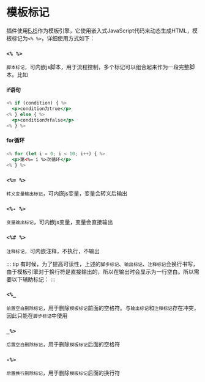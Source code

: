 # 模板标记
插件使用[EJS](https://ejs.co/)作为模板引擎，它使用嵌入式JavaScript代码来动态生成HTML，模板标记为`<% %>`，详细使用方式如下：
### `<% %>` 
`脚本标记`，可内嵌js脚本，用于流程控制，多个标记可以组合起来作为一段完整脚本。比如
#### if语句
```jsx
<% if (condition) { %>
  <p>condition为true</p>
<% } else { %>
  <p>condition为false</p>
<% } %>
```
#### for循环
```jsx
<% for (let i = 0; i < 10; i++) { %>
  <p>第<%= i %>次循环</p>
<% } %>
```

### `<%= %>`
`转义变量输出标记`，可内嵌js变量，变量会转义后输出

### `<%- %>`
`变量输出标记`，可内嵌js变量，变量会直接输出

### `<%# %>`
`注释标记`，可内嵌注释，不执行，不输出

::: tip
有时候，为了提高可读性，上述的`脚步标记`、`输出标记`、`注释标记`会换行书写，由于模板引擎对于换行符是直接输出的，所以在输出时会显示为一行空白。所以需要以下辅助标记：
:::

### `<%_`
`前置空白删除标记`，用于删除`模板标记`前面的空格符。与`输出标记`和`注释标记`存在冲突，因此只能在`脚步标记`中使用

### `_%>`
`后置空白删除标记`，用于删除`模板标记`后面的空格符

### `-%>`
`后置换行删除标记`，用于删除`模板标记`后面的换行符
